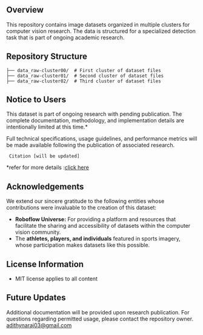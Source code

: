 
## Overview
This repository contains image datasets organized in multiple clusters for computer vision research. The data is structured for a specialized detection task that is part of ongoing academic research.

## Repository Structure
```
├── data_raw-cluster00/  # First cluster of dataset files
├── data_raw-cluster01/  # Second cluster of dataset files 
├── data_raw-cluster02/  # Third cluster of dataset files           
```

## Notice to Users
This dataset is part of ongoing research with pending publication. The complete documentation, methodology, and implementation details are intentionally limited at this time.*<br>

Full technical specifications, usage guidelines, and performance metrics will be made available following the publication of associated research.

```
 Citation [will be updated]
```
*refer for more details :[click here](https://github.com/adithyanraj03/CourtKeyNet)

## Acknowledgements

We extend our sincere gratitude to the following entities whose contributions were invaluable to the creation of this dataset:

- **Roboflow Universe:** For providing a platform and resources that facilitate the sharing and accessibility of datasets within the computer vision community.
- The **athletes, players, and individuals** featured in sports imagery, whose participation makes datasets like this possible.

## License Information
- MIT license applies to all content

## Future Updates
Additional documentation will be provided upon research publication. For questions regarding permitted usage, please contact the repository owner. adithynaraj03@gmail.com 
